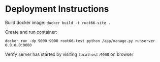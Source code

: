 # Deployment Instructions

Build docker image: `docker build -t root66-site .`

Create and run container:

`docker run -dp 9000:9000 root66-test python /app/manage.py runserver 0.0.0.0:9000`

Verify server has started by visiting `localhost:9000` on browser